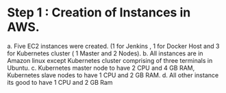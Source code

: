 
# Step 1 : Creation of Instances in AWS.

 a. Five EC2 instances were created. (1 for Jenkins , 1 for Docker Host and 3 for Kubernetes cluster ( 1 Master and 2 Nodes).
 b. All instances are in Amazon linux except Kubernetes cluster comprising of three terminals in Ubuntu.
 c. Kubernetes master node to have 2 CPU and 4 GB RAM, Kubernetes slave nodes to have 1 CPU and 2 GB RAM.
 d. All other instance its good to have 1 CPU and 2 GB Ram
 
 

